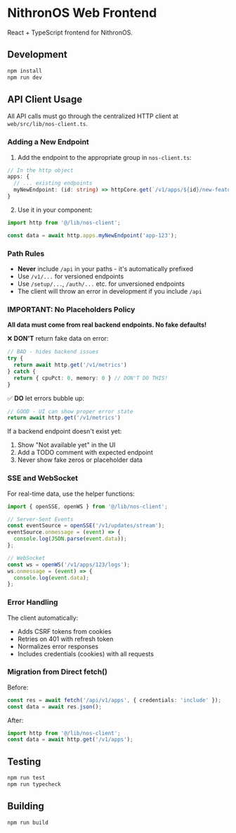 # NithronOS Web Frontend

React + TypeScript frontend for NithronOS.

## Development

```bash
npm install
npm run dev
```

## API Client Usage

All API calls must go through the centralized HTTP client at `web/src/lib/nos-client.ts`.

### Adding a New Endpoint

1. Add the endpoint to the appropriate group in `nos-client.ts`:

```typescript
// In the http object
apps: {
  // ... existing endpoints
  myNewEndpoint: (id: string) => httpCore.get(`/v1/apps/${id}/new-feature`),
}
```

2. Use it in your component:

```typescript
import http from '@/lib/nos-client';

const data = await http.apps.myNewEndpoint('app-123');
```

### Path Rules

- **Never** include `/api` in your paths - it's automatically prefixed
- Use `/v1/...` for versioned endpoints
- Use `/setup/...`, `/auth/...` etc. for unversioned endpoints
- The client will throw an error in development if you include `/api`

### IMPORTANT: No Placeholders Policy

**All data must come from real backend endpoints. No fake defaults!**

❌ **DON'T** return fake data on error:
```typescript
// BAD - hides backend issues
try {
  return await http.get('/v1/metrics')
} catch {
  return { cpuPct: 0, memory: 0 } // DON'T DO THIS!
}
```

✅ **DO** let errors bubble up:
```typescript
// GOOD - UI can show proper error state
return await http.get('/v1/metrics')
```

If a backend endpoint doesn't exist yet:
1. Show "Not available yet" in the UI
2. Add a TODO comment with expected endpoint
3. Never show fake zeros or placeholder data

### SSE and WebSocket

For real-time data, use the helper functions:

```typescript
import { openSSE, openWS } from '@/lib/nos-client';

// Server-Sent Events
const eventSource = openSSE('/v1/updates/stream');
eventSource.onmessage = (event) => {
  console.log(JSON.parse(event.data));
};

// WebSocket
const ws = openWS('/v1/apps/123/logs');
ws.onmessage = (event) => {
  console.log(event.data);
};
```

### Error Handling

The client automatically:
- Adds CSRF tokens from cookies
- Retries on 401 with refresh token
- Normalizes error responses
- Includes credentials (cookies) with all requests

### Migration from Direct fetch()

Before:
```typescript
const res = await fetch('/api/v1/apps', { credentials: 'include' });
const data = await res.json();
```

After:
```typescript
import http from '@/lib/nos-client';
const data = await http.get('/v1/apps');
```

## Testing

```bash
npm run test
npm run typecheck
```

## Building

```bash
npm run build
```
